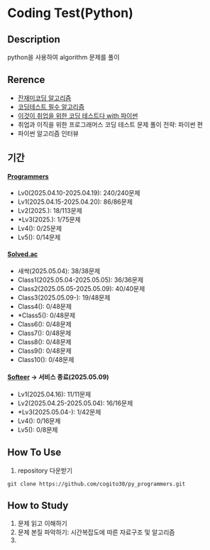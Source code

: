 # Coding Test(Python)

## Description
python을 사용하여 algorithm 문제를 풀이

## Rerence
- [잔재미코딩 알고리즘](https://www.fun-coding.org/post/funcodingcodes.html)
- [코딩테스트 필수 알고리즘](https://www.youtube.com/playlist?list=PLi-xJrVzQaxXC2Aausv_6mlOZZ2g2J6YB)
- [이것이 취업을 위한 코딩 테스트다 with 파이썬](https://www.youtube.com/playlist?list=PLRx0vPvlEmdAghTr5mXQxGpHjWqSz0dgC)
- 취업과 이직을 위한 프로그래머스 코딩 테스트 문제 풀이 전략: 파이썬 편
- 파이썬 알고리즘 인터뷰

## 기간
#### [Programmers](https://school.programmers.co.kr/learn/challenges?order=recent)
- Lv0(2025.04.10-2025.04.19): 240/240문제
- Lv1(2025.04.15-2025.04.20): 86/86문제
- Lv2(2025.): 18/113문제
- \*Lv3(2025.): 1/75문제
- Lv4(): 0/25문제
- Lv5(): 0/14문제

#### [Solved.ac](https://solved.ac/)
- 새싹(2025.05.04): 38/38문제
- Class1(2025.05.04-2025.05.05): 36/36문제
- Class2(2025.05.05-2025.05.09): 40/40문제
- Class3(2025.05.09-): 19/48문제
- Class4(): 0/48문제
- \*Class5(): 0/48문제
- Class6(): 0/48문제
- Class7(): 0/48문제
- Class8(): 0/48문제
- Class9(): 0/48문제
- Class10(): 0/48문제

#### [Softeer](https://softeer.ai/practice) -> 서비스 종료(2025.05.09)
- Lv1(2025.04.16): 11/11문제
- Lv2(2025.04.25-2025.05.04): 16/16문제
- \*Lv3(2025.05.04-): 1/42문제
- Lv4(): 0/16문제
- Lv5(): 0/8문제

## How To Use
1) repository 다운받기
```
git clone https://github.com/cogito30/py_programmers.git
```

## How to Study
1) 문제 읽고 이해하기
2) 문제 본질 파악하기: 시간복잡도에 따른 자료구조 및 알고리즘
3) 